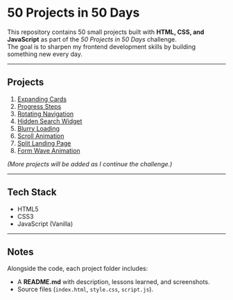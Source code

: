 # 50 Projects in 50 Days

This repository contains 50 small projects built with **HTML, CSS, and JavaScript** as part of the _50 Projects in 50 Days_ challenge.  
The goal is to sharpen my frontend development skills by building something new every day.

---

## Projects

1. [Expanding Cards](./01-expanding-cards)
2. [Progress Steps](./02-progress-steps)
3. [Rotating Navigation](./03-rotating-navigation)
4. [Hidden Search Widget](./04-hidden-search-widget)
5. [Blurry Loading](./05-blurry-loading)
6. [Scroll Animation](./06-scroll-animation)
7. [Split Landing Page](./07-split-landing-page)
8. [Form Wave Animation](./08-form-wave-animation)

_(More projects will be added as I continue the challenge.)_

---

## Tech Stack

- HTML5
- CSS3
- JavaScript (Vanilla)

---

## Notes

Alongside the code, each project folder includes:

- A **README.md** with description, lessons learned, and screenshots.
- Source files (`index.html`, `style.css`, `script.js`).
